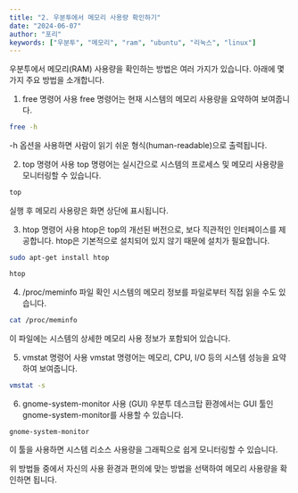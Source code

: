 ```yaml
---
title: "2. 우분투에서 메모리 사용량 확인하기"
date: "2024-06-07"
author: "포리"
keywords: ["우분투", "메모리", "ram", "ubuntu", "리눅스", "linux"]
---
```


우분투에서 메모리(RAM) 사용량을 확인하는 방법은 여러 가지가 있습니다. 아래에 몇 가지 주요 방법을 소개합니다.

1. free 명령어 사용
   free 명령어는 현재 시스템의 메모리 사용량을 요약하여 보여줍니다.

```sh
free -h
```

-h 옵션을 사용하면 사람이 읽기 쉬운 형식(human-readable)으로 출력됩니다.

2. top 명령어 사용
   top 명령어는 실시간으로 시스템의 프로세스 및 메모리 사용량을 모니터링할 수 있습니다.

```sh
top
```

실행 후 메모리 사용량은 화면 상단에 표시됩니다.

3. htop 명령어 사용
   htop은 top의 개선된 버전으로, 보다 직관적인 인터페이스를 제공합니다. htop은 기본적으로 설치되어 있지 않기 때문에 설치가 필요합니다.

```sh
sudo apt-get install htop
```

```sh
htop
```

4. /proc/meminfo 파일 확인
   시스템의 메모리 정보를 파일로부터 직접 읽을 수도 있습니다.

```sh
cat /proc/meminfo
```

이 파일에는 시스템의 상세한 메모리 사용 정보가 포함되어 있습니다.

5. vmstat 명령어 사용
   vmstat 명령어는 메모리, CPU, I/O 등의 시스템 성능을 요약하여 보여줍니다.

```sh
vmstat -s
```

6. gnome-system-monitor 사용 (GUI)
   우분투 데스크탑 환경에서는 GUI 툴인 gnome-system-monitor를 사용할 수 있습니다.

```sh
gnome-system-monitor
```

이 툴을 사용하면 시스템 리소스 사용량을 그래픽으로 쉽게 모니터링할 수 있습니다.

위 방법들 중에서 자신의 사용 환경과 편의에 맞는 방법을 선택하여 메모리 사용량을 확인하면 됩니다.
